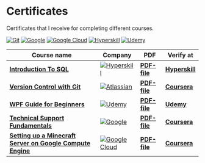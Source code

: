 # Certificates
Certificates that I receive for completing different courses.

[![Git](https://img.shields.io/badge/git-333333?style=for-the-badge&logo=git&logoColor=%f05033)](#)
[![Google](https://img.shields.io/badge/Google-white?style=for-the-badge&logo=Google&logoColor=yellow)](#)
[![Google Cloud](https://img.shields.io/badge/Google%20Compute%20Engine-white?style=for-the-badge&logo=Google&logoColor=%black)](#)
[![Hyperskill](https://img.shields.io/badge/Hyperskill-black?style=for-the-badge&logo=jetbrains&logoColor=%black)](#)
[![Udemy](https://img.shields.io/badge/Udemy-black?style=for-the-badge&logo=udemy&logoColor=%black)](#)

Course name | Company | PDF | Verify at
------------|---------|-----|-----------
[**Introduction To SQL**](https://hyperskill.org/tracks/31) | [![Hyperskill](https://img.shields.io/badge/Hyperskill-black?style=for-the-badge&logo=jetbrains&logoColor=%black)](#) | [**PDF-file**](https://github.com/xairaven/certificates/blob/main/res/Hyperskill-Introduction-To-SQL.pdf) | [**Hyperskill**](https://hyperskill.org/certificates/3be1776c-6767-4526-af27-47e41d74da23.pdf)
[**Version Control with Git**](https://www.coursera.org/learn/version-control-with-git) | [![Atlassian](https://img.shields.io/badge/Atlassian-3c00d0?style=for-the-badge&logo=Atlassian&logoColor=%f05033)](#) | [**PDF-file**](https://github.com/xairaven/certificates/blob/main/res/Atlassian-Git.pdf) | [**Coursera**](https://coursera.org/verify/URNZYKSKSGNJ)
[**WPF Guide for Beginners**](https://www.udemy.com/course/the-windows-presentation-foundation-wpf-course-for-beginners/) | [![Udemy](https://img.shields.io/badge/Udemy-black?style=for-the-badge&logo=udemy&logoColor=%black)](#) | [**PDF-file**](https://github.com/xairaven/certificates/blob/main/res/Udemy-WPF-Guide-for-Beginners.pdf) | [**Udemy**](https://www.udemy.com/certificate/UC-3ed5ad8e-2932-4b79-ae41-c39e5dcc41df/)
[**Technical Support Fundamentals**](https://www.coursera.org/learn/technical-support-fundamentals) | [![Google](https://img.shields.io/badge/Google-white?style=for-the-badge&logo=Google&logoColor=yellow)](#) | [**PDF-file**](https://github.com/xairaven/certificates/blob/main/res/Google-Support-Fundamentals.pdf) | [**Coursera**](https://coursera.org/verify/VAFRRCGHUH6G)
[**Setting up a Minecraft Server on Google Compute Engine**](https://www.coursera.org/projects/googlecloud-setting-up-a-minecraft-server-on-google-compute-engine-ap6oo) | [![Google Cloud](https://img.shields.io/badge/Google-white?style=for-the-badge&logo=Google&logoColor=%black)](#) | [**PDF-file**](https://github.com/xairaven/certificates/blob/main/res/Google-Minecraft.pdf) | [**Coursera**](https://coursera.org/verify/V5DH2BE4FA28)
